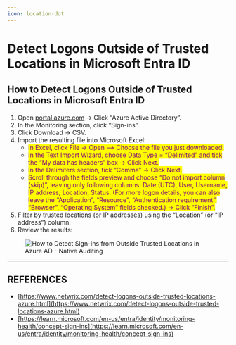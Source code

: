 ```yaml
---
icon: location-dot
---
```


# Detect Logons Outside of Trusted Locations in Microsoft Entra ID

## How to Detect Logons Outside of Trusted Locations in Microsoft Entra ID

1. Open [portal.azure.com](https://portal.azure.com/) -> Click “Azure Active Directory”.
2. In the Monitoring section, click “Sign-ins”.
3. Click Download -> CSV.
4. Import the resulting file into Microsoft Excel:
   * <mark style="color:purple;">In Excel, click File -> Open –> Choose the file you just downloaded.</mark>
   * <mark style="color:purple;">In the Text Import Wizard, choose Data Type = “Delimited” and tick the “My data has headers” box -> Click Next.</mark>
   * <mark style="color:purple;">In the Delimiters section, tick “Comma” -> Click Next.</mark>
   * <mark style="color:purple;">Scroll through the fields preview and choose “Do not import column (skip)”, leaving only following columns: Date (UTC), User, Username, IP address, Location, Status. (For more logon details, you can also leave the “Application”, “Resource”, “Authentication requirement”, “Browser”, “Operating System” fields checked.) -> Click “Finish”.</mark>
5. Filter by trusted locations (or IP addresses) using the “Location” (or “IP address”) column.
6. Review the results:

<figure><img src="https://img.netwrix.com/howtos/1199536788837104.4i0o0cGE66L2JZvqilGx_height640.png" alt="How to Detect Sign-ins from Outside Trusted Locations in Azure AD - Native Auditing"><figcaption></figcaption></figure>





***

## REFERENCES

* [https://www.netwrix.com/detect-logons-outside-trusted-locations-azure.html](https://www.netwrix.com/detect-logons-outside-trusted-locations-azure.html)
* [https://learn.microsoft.com/en-us/entra/identity/monitoring-health/concept-sign-ins](https://learn.microsoft.com/en-us/entra/identity/monitoring-health/concept-sign-ins)

